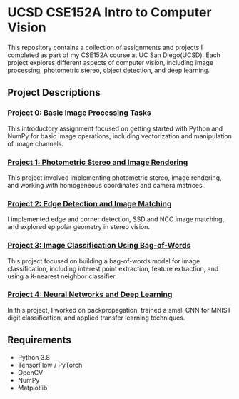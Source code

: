# UCSD CSE152A Intro to Computer Vision

This repository contains a collection of assignments and projects I completed as part of my CSE152A course at UC San Diego(UCSD). Each project explores different aspects of computer vision, including image processing, photometric stereo, object detection, and deep learning.



## Project Descriptions

### [Project 0: Basic Image Processing Tasks](#./0.%20Intro%20to%20Computer%20Vision.ipynb)
This introductory assignment focused on getting started with Python and NumPy for basic image operations, including vectorization and manipulation of image channels.

### [Project 1: Photometric Stereo and Image Rendering](#./1.%20Photometric%20Stereo%20%26%20Image%20Rendering.ipynb)
This project involved implementing photometric stereo, image rendering, and working with homogeneous coordinates and camera matrices.

### [Project 2: Edge Detection and Image Matching](#./2.%20Edge%20Corner%20Detection%20and%20Theory.ipynb)
I implemented edge and corner detection, SSD and NCC image matching, and explored epipolar geometry in stereo vision. 

### [Project 3: Image Classification Using Bag-of-Words](#./3.%20Image%20Classification%20%26%20Bag%20of%20Words.ipynb)
This project focused on building a bag-of-words model for image classification, including interest point extraction, feature extraction, and using a K-nearest neighbor classifier. 

### [Project 4: Neural Networks and Deep Learning](#./4.%20Deep%20Learning%20for%20Computer%20Vision.ipynb)
In this project, I worked on backpropagation, trained a small CNN for MNIST digit classification, and applied transfer learning techniques. 


## Requirements
- Python 3.8
- TensorFlow / PyTorch
- OpenCV
- NumPy
- Matplotlib

